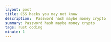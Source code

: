 ```yaml
---
layout: post
title: CSS hacks you may not know
description:  Password hash maybe money crypto 
summary: Password hash maybe money crypto
tags: rust coding
minute: 1
---
```

